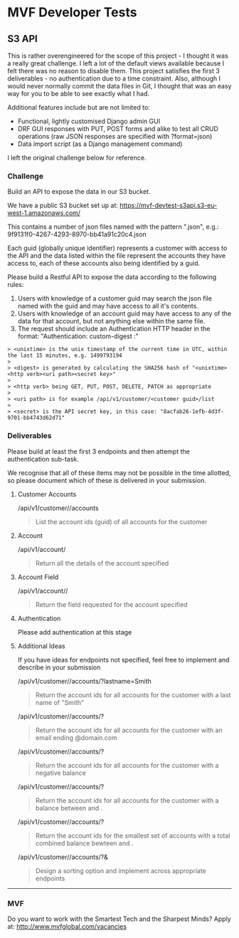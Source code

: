# MVF Developer Tests
## S3 API

This is rather overengineered for the scope of this project - I thought it was a really great challenge. I left a lot of the default views available because I felt there was no reason to disable them. This project satisfies the first 3 deliverables - no authentication due to a time constraint. Also, although I would never normally commit the data files in Git, I thought that was an easy way for you to be able to see exactly what I had.

Additional features include but are not limited to:

* Functional, lightly customised Django admin GUI
* DRF GUI responses with PUT, POST forms and alike to test all CRUD operations (raw JSON responses are specified with ?format=json)
* Data import script (as a Django management command)


I left the original challenge below for reference.

### Challenge
Build an API to expose the data in our S3 bucket.

We have a public S3 bucket set up at: https://mvf-devtest-s3api.s3-eu-west-1.amazonaws.com/

This contains a number of json files named with the pattern "<guid>.json", e.g.:
    9f9131f0-4267-4293-8970-bb41a91c20c4.json

Each guid (globally unique identifier) represents a customer with access to the API and the data listed within the file represent the accounts they have access to, each of these accounts also being identified by a guid.

Please build a Restful API to expose the data according to the following rules:

  1. Users with knowledge of a customer guid may search the json file named with the guid and may have access to all it's contents.
  2. Users with knowledge of an account guid may have access to any of the data for that account, but not anything else within the same file.
  3. The request should include an Authentication HTTP header in the format: "Authentication: custom-digest <unixtime>:<digest>"

    > <unixtime> is the unix timestamp of the current time in UTC, within the last 15 minutes, e.g. 1499793194
    >
    > <digest> is generated by calculating the SHA256 hash of "<unixtime><http verb><uri path><secret key>"
    >
    > <http verb> being GET, PUT, POST, DELETE, PATCH as appropriate
    >
    > <uri path> is for example /api/v1/customer/<customer guid>/list
    >
    > <secret> is the API secret key, in this case: "8acfab26-1efb-4d3f-9701-bb4743d62d71"


### Deliverables

Please build at least the first 3 endpoints and then attempt the authentication sub-task.

We recognise that all of these items may not be possible in the time allotted, so
please document which of these is delivered in your submission.

1. Customer Accounts

    /api/v1/customer/<customer guid>/accounts
    >    List the account ids (guid) of all accounts for the customer

2. Account

    /api/v1/account/<account guid>
    >   Return all the details of the account specified

3. Account Field

    /api/v1/account/<account guid>/<field>
    >   Return the field requested for the account specified

4. Authentication

    Please add authentication at this stage

5. Additional Ideas

    If you have ideas for endpoints not specified, feel free to implement and describe in your submission

    /api/v1/customer/<customer guid>/accounts/?lastname=Smith
    >   Return the account ids for all accounts for the customer with a last name of "Smith"

    /api/v1/customer/<customer guid>/accounts/?<design the query required>
    >   Return the account ids for all accounts for the customer with an email ending @domain.com

    /api/v1/customer/<customer guid>/accounts/?<design the query required>
    >   Return the account ids for all accounts for the customer with a negative balance

    /api/v1/customer/<customer guid>/accounts/?<design the query required>
    >   Return the account ids for all accounts for the customer with a balance between <minimum> and <maximum>.

    /api/v1/customer/<customer guid>/accounts/?<design the query required>
    >   Return the account ids for the smallest set of accounts with a total combined balance bewteen <minimum> and <maximum>.

    /api/v1/customer/<customer guid>/accounts/?<any query>&<sort by>
    >   Design a sorting option and implement across appropriate endpoints

---
### MVF
Do you want to work with the Smartest Tech and the Sharpest Minds? Apply at: http://www.mvfglobal.com/vacancies
